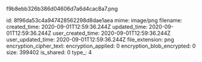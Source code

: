 f9b8ebb326b386d04606d7a6d4cac8a7.png

id: 8f96da53c4a947428562298d8dae1aea
mime: image/png
filename: 
created_time: 2020-09-01T12:59:36.244Z
updated_time: 2020-09-01T12:59:36.244Z
user_created_time: 2020-09-01T12:59:36.244Z
user_updated_time: 2020-09-01T12:59:36.244Z
file_extension: png
encryption_cipher_text: 
encryption_applied: 0
encryption_blob_encrypted: 0
size: 399402
is_shared: 0
type_: 4